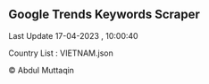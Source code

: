 

## Google Trends Keywords Scraper 
 
Last Update 17-04-2023 , 10:00:40

Country List :
VIETNAM.json



© Abdul Muttaqin 
